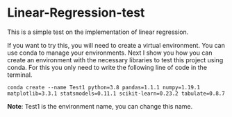# Linear-Regression-test
This is a simple test on the implementation of linear regression.

If you want to try this, you will need to create a virtual environment. You can use conda to manage your environments. Next I show you how you can create an environment with the necessary libraries to test this project using conda. For this you only need to write the following line of code in the terminal.

`conda create --name Test1 python=3.8 pandas=1.1.1 numpy=1.19.1 matplotlib=3.3.1 statsmodels=0.11.1 scikit-learn=0.23.2 tabulate=0.8.7`

**Note**: Test1 is the environment name, you can change this name.